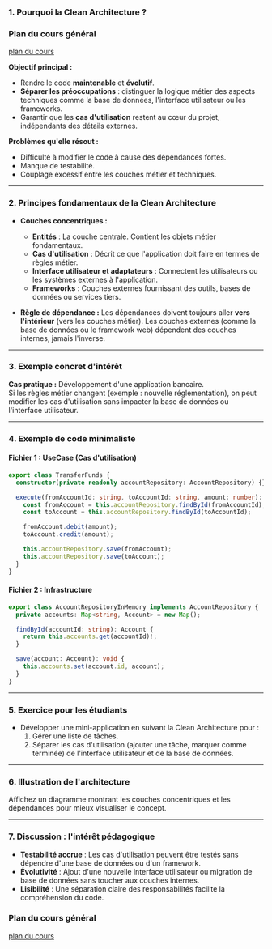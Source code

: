 ### 1. **Pourquoi la Clean Architecture ?**

### Plan du cours général

[plan du cours](../../01_ORGA/00_plan.md)

**Objectif principal :**  
- Rendre le code **maintenable** et **évolutif**.
- **Séparer les préoccupations** : distinguer la logique métier des aspects techniques comme la base de données, l'interface utilisateur ou les frameworks.
- Garantir que les **cas d'utilisation** restent au cœur du projet, indépendants des détails externes.  

**Problèmes qu'elle résout :**  
- Difficulté à modifier le code à cause des dépendances fortes.  
- Manque de testabilité.  
- Couplage excessif entre les couches métier et techniques.

---

### 2. **Principes fondamentaux de la Clean Architecture**
- **Couches concentriques :**
  - **Entités** : La couche centrale. Contient les objets métier fondamentaux.
  - **Cas d'utilisation** : Décrit ce que l'application doit faire en termes de règles métier.
  - **Interface utilisateur et adaptateurs** : Connectent les utilisateurs ou les systèmes externes à l'application.
  - **Frameworks** : Couches externes fournissant des outils, bases de données ou services tiers.

- **Règle de dépendance :**
  Les dépendances doivent toujours aller **vers l'intérieur** (vers les couches métier). Les couches externes (comme la base de données ou le framework web) dépendent des couches internes, jamais l'inverse.

---

### 3. **Exemple concret d'intérêt**
**Cas pratique :** Développement d'une application bancaire.  
Si les règles métier changent (exemple : nouvelle réglementation), on peut modifier les cas d'utilisation sans impacter la base de données ou l'interface utilisateur.

---

### 4. **Exemple de code minimaliste**

#### Fichier 1 : **UseCase (Cas d'utilisation)**
```ts
export class TransferFunds {
  constructor(private readonly accountRepository: AccountRepository) {}

  execute(fromAccountId: string, toAccountId: string, amount: number): void {
    const fromAccount = this.accountRepository.findById(fromAccountId);
    const toAccount = this.accountRepository.findById(toAccountId);

    fromAccount.debit(amount);
    toAccount.credit(amount);

    this.accountRepository.save(fromAccount);
    this.accountRepository.save(toAccount);
  }
}
```

#### Fichier 2 : **Infrastructure**
```typescript
export class AccountRepositoryInMemory implements AccountRepository {
  private accounts: Map<string, Account> = new Map();

  findById(accountId: string): Account {
    return this.accounts.get(accountId)!;
  }

  save(account: Account): void {
    this.accounts.set(account.id, account);
  }
}
```

---

### 5. **Exercice pour les étudiants**
- Développer une mini-application en suivant la Clean Architecture pour :
  1. Gérer une liste de tâches.
  2. Séparer les cas d'utilisation (ajouter une tâche, marquer comme terminée) de l'interface utilisateur et de la base de données.

---

### 6. **Illustration de l'architecture**
Affichez un diagramme montrant les couches concentriques et les dépendances pour mieux visualiser le concept.

---

### 7. **Discussion : l'intérêt pédagogique**
- **Testabilité accrue** : Les cas d'utilisation peuvent être testés sans dépendre d'une base de données ou d'un framework.
- **Évolutivité** : Ajout d'une nouvelle interface utilisateur ou migration de base de données sans toucher aux couches internes.
- **Lisibilité** : Une séparation claire des responsabilités facilite la compréhension du code.

### Plan du cours général

[plan du cours](../../01_ORGA/00_plan.md)